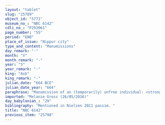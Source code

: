 ```yaml
---
layout: "tablet"
slug: "25789"
object_id: "5771"
museum_no_: "NBC 6142"
cdli_no_: "P293061"
page_number: "55"
period: "ENB"
place_of_issue: "Nippur city"
type_and_content: "Manumissions"
day_remark: "-"
month: "V"
month_remark: "-"
year: "5"
year_remark: "-"
king: "Asb"
king_remark: "-"
julian_date: "664 BCE"
julian_date_year: "664"
paraphrase: "Manumission of an (temporarily) unfree individual: <strong>A</strong> redeems (<em>paṭāru</em>) <strong>C</strong> from <strong>B</strong> for 1 mina and 4 shekels of silver. <strong>B</strong> guarantees against transgressors (<em>sēh&ucirc;</em>) and claimants (<em>pāqirānu</em>). 7 witnesses (including Naṭeru, man from Ru&rsquo;a) and the scribe.<br /> &nbsp;<br /> <strong>A</strong> = Nab&ucirc;-ahu-iddin; <strong>B</strong> = &Scaron;umāya; <strong>C</strong> = Ina-ṣilli-Nusku; Scribe = &Scaron;ama&scaron;-erība<br /> &nbsp;"
imported: "Melanie Gross (26/05/2016)"
day_babylonian_: "29"
bibliography: "Mentioned in Nielsen 2011 passim. "
title: "NBC 6142"
previous_item: "25798"
---
```

